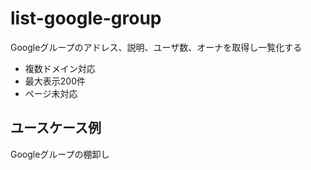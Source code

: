 # list-google-group
Googleグループのアドレス、説明、ユーザ数、オーナを取得し一覧化する

- 複数ドメイン対応
- 最大表示200件
- ページ未対応

## ユースケース例  
Googleグループの棚卸し

